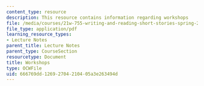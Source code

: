 ```yaml
---
content_type: resource
description: This resource contains information regarding workshops
file: /media/courses/21w-755-writing-and-reading-short-stories-spring-2012/666769dd12692704210405a3e263494d_MIT21W_755S12_workshops.pdf
file_type: application/pdf
learning_resource_types:
- Lecture Notes
parent_title: Lecture Notes
parent_type: CourseSection
resourcetype: Document
title: Workshops
type: OCWFile
uid: 666769dd-1269-2704-2104-05a3e263494d
---
```

